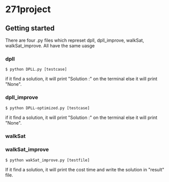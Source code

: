 # 271project

## Getting started 
There are four .py files which represet dpll, dpll_improve, walkSat, walkSat_improve. All have the same uasge

### dpll
```
$ python DPLL.py [testcase]
```
if it find a solution, it will print "Solution :" on the terminal else it will print "None".

### dpll_improve
```
$ python DPLL-optimized.py [testcase]
```
if it find a solution, it will print "Solution :" on the terminal else it will print "None".

### walkSat


### walkSat_improve

```
$ python wakSat_improve.py [testfile]
```
If it find a solution, it will print the cost time and write the solution in "result" file.

